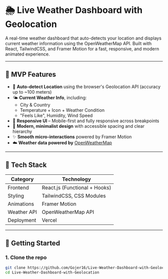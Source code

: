 # 🌦️ Live Weather Dashboard with Geolocation

A real-time weather dashboard that auto-detects your location and displays current weather information using the OpenWeatherMap API. Built with React, TailwindCSS, and Framer Motion for a fast, responsive, and modern animated experience.

---

## 📌 MVP Features

- 📍 **Auto-detect Location** using the browser's Geolocation API (accuracy up to ~100 meters)
- 🌤 **Current Weather Info**, including:
  - City & Country
  - Temperature + Icon + Weather Condition
  - "Feels Like", Humidity, Wind Speed
- 📱 **Responsive UI** – Mobile-first and fully responsive across breakpoints
- 🎨 **Modern, minimalist design** with accessible spacing and clear hierarchy
- ✨ **Smooth micro‑interactions** powered by Framer Motion
- ☁️ **Weather data powered by** [OpenWeatherMap](https://openweathermap.org/api)

---

## 🧱 Tech Stack

| Category        | Technology               |
|----------------|---------------------------|
| Frontend        | React.js (Functional + Hooks) |
| Styling         | TailwindCSS, CSS Modules |
| Animations      | Framer Motion |
| Weather API     | OpenWeatherMap API       |
| Deployment      | Vercel                   |

---

## 🚀 Getting Started

### 1. Clone the repo

```bash
git clone https://github.com/Gojer16/Live-Weather-Dashboard-with-Geolocation.git
cd Live-Weather-Dashboard-with-Geolocation
